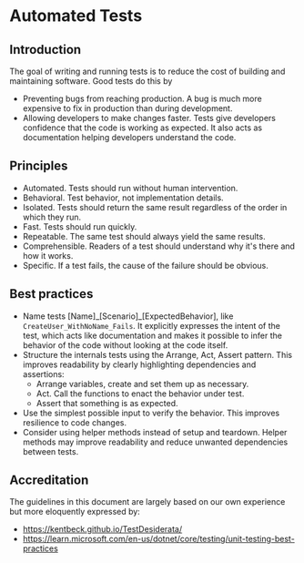 # Automated Tests

## Introduction
The goal of writing and running tests is to reduce the cost of building and maintaining software. Good tests do this by

- Preventing bugs from reaching production. A bug is much more expensive to fix in production than during development.
- Allowing developers to make changes faster. Tests give developers confidence that the code is working as expected. It also acts as documentation helping developers understand the code.

## Principles

- Automated. Tests should run without human intervention.
- Behavioral. Test behavior, not implementation details.
- Isolated. Tests should return the same result regardless of the order in which they run.
- Fast. Tests should run quickly.
- Repeatable. The same test should always yield the same results.
- Comprehensible. Readers of a test should understand why it's there and how it works.
- Specific. If a test fails, the cause of the failure should be obvious.

## Best practices

- Name tests [Name]\_[Scenario]_[ExpectedBehavior], like `CreateUser_WithNoName_Fails`. It explicitly expresses the intent of the test, which acts like documentation and makes it possible to infer the behavior of the code without looking at the code itself.
- Structure the internals tests using the Arrange, Act, Assert pattern. This improves readability by clearly highlighting dependencies and assertions:
    - Arrange variables, create and set them up as necessary.
    - Act. Call the functions to enact the behavior under test.
    - Assert that something is as expected.
- Use the simplest possible input to verify the behavior. This improves resilience to code changes.
- Consider using helper methods instead of setup and teardown. Helper methods may improve readability and reduce unwanted dependencies between tests.

## Accreditation
The guidelines in this document are largely based on our own experience but more eloquently expressed by: 
- https://kentbeck.github.io/TestDesiderata/
- https://learn.microsoft.com/en-us/dotnet/core/testing/unit-testing-best-practices